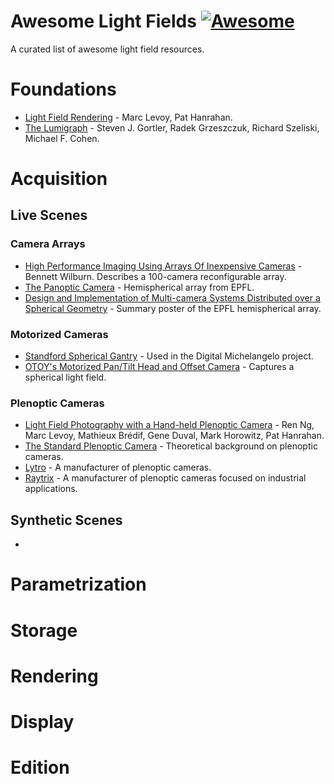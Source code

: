 # Awesome Light Fields [![Awesome](https://cdn.rawgit.com/sindresorhus/awesome/d7305f38d29fed78fa85652e3a63e154dd8e8829/media/badge.svg)](https://github.com/sindresorhus/awesome)

A curated list of awesome light field resources.

# Foundations
* [Light Field Rendering](https://graphics.stanford.edu/papers/light/light-lores-corrected.pdf) - Marc Levoy, Pat Hanrahan.
* [The Lumigraph](https://www.microsoft.com/en-us/research/wp-content/uploads/2016/02/Gortler-SG96.pdf) - Steven J. Gortler, Radek Grzeszczuk, Richard Szeliski, Michael F. Cohen.

# Acquisition

## Live Scenes

### Camera Arrays
* [High Performance Imaging Using Arrays Of Inexpensive Cameras](http://citeseerx.ist.psu.edu/viewdoc/download?doi=10.1.1.363.5542&rep=rep1&type=pdf) - Bennett Wilburn. Describes a 100-camera reconfigurable array. 
* [The Panoptic Camera](http://lsm.epfl.ch/page-52820-en.html) - Hemispherical array from EPFL.
* [Design and Implementation of Multi-camera Systems Distributed over a Spherical Geometry](http://lsm.epfl.ch/files/content/sites/lsm/files/shared/Research%20Posters/diagrams2012_poster.pdf) - Summary poster of the EPFL hemispherical array.

### Motorized Cameras
* [Standford Spherical Gantry](https://graphics.stanford.edu/projects/gantry/) - Used in the Digital Michelangelo project.
* [OTOY's Motorized Pan/Tilt Head and Offset Camera](https://www.youtube.com/watch?v=pyJUg-ja0cg) - Captures a spherical light field.

### Plenoptic Cameras
* [Light Field Photography with a Hand-held Plenoptic Camera](https://classes.soe.ucsc.edu/cmps290b/Fall05/readings/lfcamera-150dpi.pdf) - Ren Ng, Marc Levoy, Mathieux Brédif, Gene Duval, Mark Horowitz, Pat Hanrahan.
* [The Standard Plenoptic Camera](http://www.plenoptic.info/) - Theoretical background on plenoptic cameras. 
* [Lytro](https://www.lytro.com/) - A manufacturer of plenoptic cameras.
* [Raytrix](https://www.raytrix.de/) - A manufacturer of plenoptic cameras focused on industrial applications.  


## Synthetic Scenes
* 

# Parametrization

# Storage

# Rendering

# Display

# Edition



